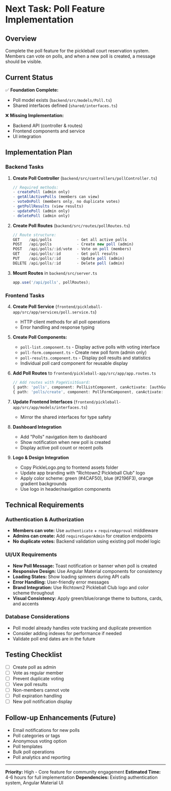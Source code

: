 # Next Task: Poll Feature Implementation

## Overview
Complete the poll feature for the pickleball court reservation system. Members can vote on polls, and when a new poll is created, a message should be visible.

## Current Status
✅ **Foundation Complete:**
- Poll model exists (`backend/src/models/Poll.ts`)
- Shared interfaces defined (`shared/interfaces.ts`)

❌ **Missing Implementation:**
- Backend API (controller & routes)
- Frontend components and service
- UI integration

## Implementation Plan

### Backend Tasks

1. **Create Poll Controller** (`backend/src/controllers/pollController.ts`)
   ```typescript
   // Required methods:
   - createPoll (admin only)
   - getAllActivePolls (members can view)
   - voteOnPoll (members only, no duplicate votes)
   - getPollResults (view results)
   - updatePoll (admin only)
   - deletePoll (admin only)
   ```

2. **Create Poll Routes** (`backend/src/routes/pollRoutes.ts`)
   ```typescript
   // Route structure:
   GET    /api/polls           - Get all active polls
   POST   /api/polls           - Create new poll (admin)
   POST   /api/polls/:id/vote  - Vote on poll (members)
   GET    /api/polls/:id       - Get poll results
   PUT    /api/polls/:id       - Update poll (admin)
   DELETE /api/polls/:id       - Delete poll (admin)
   ```

3. **Mount Routes** in `backend/src/server.ts`
   ```typescript
   app.use('/api/polls', pollRoutes);
   ```

### Frontend Tasks

4. **Create Poll Service** (`frontend/pickleball-app/src/app/services/poll.service.ts`)
   - HTTP client methods for all poll operations
   - Error handling and response typing

5. **Create Poll Components:**
   - `poll-list.component.ts` - Display active polls with voting interface
   - `poll-form.component.ts` - Create new poll form (admin only)
   - `poll-results.component.ts` - Display poll results and statistics
   - Individual poll card component for reusable display

6. **Add Poll Routes** to `frontend/pickleball-app/src/app/app.routes.ts`
   ```typescript
   // Add routes with PageVisitGuard:
   { path: 'polls', component: PollListComponent, canActivate: [authGuard, PageVisitGuard] }
   { path: 'polls/create', component: PollFormComponent, canActivate: [authGuard, superadminGuard, PageVisitGuard] }
   ```

7. **Update Frontend Interfaces** (`frontend/pickleball-app/src/app/models/interfaces.ts`)
   - Mirror the shared interfaces for type safety

8. **Dashboard Integration**
   - Add "Polls" navigation item to dashboard
   - Show notification when new poll is created
   - Display active poll count or recent polls

9. **Logo & Design Integration**
   - Copy PickleLogo.png to frontend assets folder
   - Update app branding with "Richtown2 Pickleball Club" logo
   - Apply color scheme: green (#4CAF50), blue (#2196F3), orange gradient backgrounds
   - Use logo in header/navigation components

## Technical Requirements

### Authentication & Authorization
- **Members can vote:** Use `authenticate` + `requireApproval` middleware
- **Admins can create:** Add `requireSuperAdmin` for creation endpoints
- **No duplicate votes:** Backend validation using existing poll model logic

### UI/UX Requirements
- **New Poll Message:** Toast notification or banner when poll is created
- **Responsive Design:** Use Angular Material components for consistency
- **Loading States:** Show loading spinners during API calls
- **Error Handling:** User-friendly error messages
- **Brand Integration:** Use Richtown2 Pickleball Club logo and color scheme throughout
- **Visual Consistency:** Apply green/blue/orange theme to buttons, cards, and accents

### Database Considerations
- Poll model already handles vote tracking and duplicate prevention
- Consider adding indexes for performance if needed
- Validate poll end dates are in the future

## Testing Checklist
- [ ] Create poll as admin
- [ ] Vote as regular member
- [ ] Prevent duplicate voting
- [ ] View poll results
- [ ] Non-members cannot vote
- [ ] Poll expiration handling
- [ ] New poll notification display

## Follow-up Enhancements (Future)
- Email notifications for new polls
- Poll categories or tags
- Anonymous voting option
- Poll templates
- Bulk poll operations
- Poll analytics and reporting

---

**Priority:** High - Core feature for community engagement
**Estimated Time:** 4-6 hours for full implementation
**Dependencies:** Existing authentication system, Angular Material UI